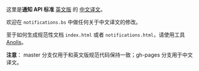 这里是**通知 API 标准** [英文版](https://notifications.spec.whatwg.org/) 的
[中文译文](http://w3c-html-ig-zh.github.io/notifications/)。

欢迎在 `notifications.bs` 中做任何关于中文译文的修改。

至于如何生成规范性文档 `index.html` 或者 `notifications.html`，请使用工具
[Anolis](https://wiki.whatwg.org/wiki/Anolis)。

**注意**： master 分支仅用于和英文版规范代码保持一致；gh-pages 分支用于中文译文。
